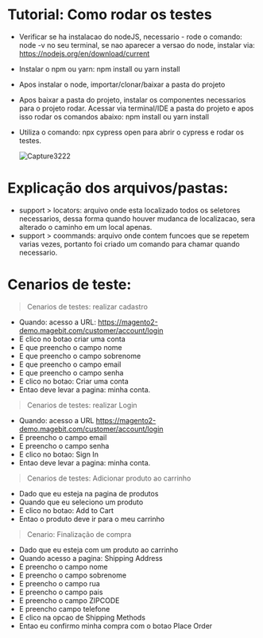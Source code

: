 # Tutorial: Como rodar os testes
* Verificar se ha instalacao do nodeJS, necessario - rode o comando: node -v no seu terminal, se nao aparecer a versao do node, instalar via: https://nodejs.org/en/download/current
* Instalar o npm ou yarn: npm install ou yarn install
* Apos instalar o node, importar/clonar/baixar a pasta do projeto
* Apos baixar a pasta do projeto, instalar os componentes necessarios para o projeto rodar. Acessar via terminal/IDE a pasta do projeto e apos isso rodar os comandos abaixo: npm install ou yarn install
* Utiliza o comando: npx cypress open para abrir o cypress e rodar os testes.
  
  ![Capture3222](https://github.com/carolaine-viana/testes-automatizados/assets/65136543/1b2e77f3-9cd3-436d-8575-3a42f7ce8fa5)


# Explicação dos arquivos/pastas:
* support > locators: arquivo onde esta localizado todos os seletores necessarios, dessa forma quando houver mudanca de localizacao, sera alterado o caminho em um local apenas.
* support > coommands: arquivo onde contem funcoes que se repetem varias vezes, portanto foi criado um comando para chamar quando necessario.

# Cenarios de teste:
> Cenarios de testes: realizar cadastro

* Quando: acesso a URL: https://magento2-demo.magebit.com/customer/account/login
* E clico no botao criar uma conta
* E que preencho o campo nome
* E que preencho o campo sobrenome
* E que preencho o campo email
* E que preencho o campo senha
* E clico no botao: Criar uma conta
* Entao deve levar a pagina: minha conta.

> Cenarios de testes: realizar Login

* Quando: acesso a URL https://magento2-demo.magebit.com/customer/account/login
* E preencho o campo email
* E preencho o campo senha
* E clico no botao: Sign In
* Entao deve levar a pagina: minha conta.

> Cenarios de testes: Adicionar produto ao carrinho

* Dado que eu esteja na pagina de produtos
* Quando que eu seleciono um produto
* E clico no botao: Add to Cart
* Entao o produto deve ir para o meu carrinho

> Cenario: Finalização de compra

* Dado que eu esteja com um produto ao carrinho
* Quando acesso a pagina: Shipping Address
* E preencho o campo nome
* E preencho o campo sobrenome
* E preencho o campo rua
* E preencho o campo pais
* E preencho o campo ZIPCODE
* E preencho campo telefone
* E clico na opcao de Shipping Methods
* Entao eu confirmo minha compra com o botao Place Order
